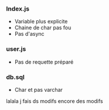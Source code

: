 ### Index.js
- Variable plus explicite
- Chaine de char pas fou
- Pas d'async
### user.js
- Pas de requette préparé
### db.sql
- Char et pas varchar

lalala j fais ds modifs
encore des modifs
